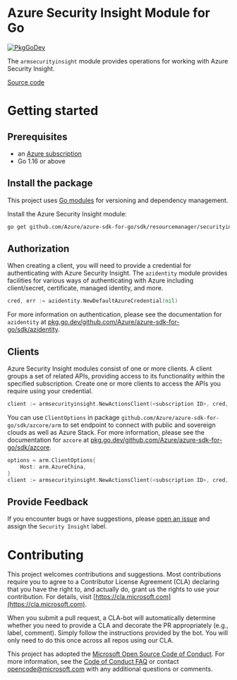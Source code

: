 # Azure Security Insight Module for Go

[![PkgGoDev](https://pkg.go.dev/badge/github.com/Azure/azure-sdk-for-go/sdk/resourcemanager/securityinsight/armsecurityinsight)](https://pkg.go.dev/github.com/Azure/azure-sdk-for-go/sdk/resourcemanager/securityinsight/armsecurityinsight)

The `armsecurityinsight` module provides operations for working with Azure Security Insight.

[Source code](https://github.com/Azure/azure-sdk-for-go/tree/main/sdk/resourcemanager/securityinsight/armsecurityinsight)

# Getting started

## Prerequisites

- an [Azure subscription](https://azure.microsoft.com/free/)
- Go 1.16 or above

## Install the package

This project uses [Go modules](https://github.com/golang/go/wiki/Modules) for versioning and dependency management.

Install the Azure Security Insight module:

```sh
go get github.com/Azure/azure-sdk-for-go/sdk/resourcemanager/securityinsight/armsecurityinsight
```

## Authorization

When creating a client, you will need to provide a credential for authenticating with Azure Security Insight.  The `azidentity` module provides facilities for various ways of authenticating with Azure including client/secret, certificate, managed identity, and more.

```go
cred, err := azidentity.NewDefaultAzureCredential(nil)
```

For more information on authentication, please see the documentation for `azidentity` at [pkg.go.dev/github.com/Azure/azure-sdk-for-go/sdk/azidentity](https://pkg.go.dev/github.com/Azure/azure-sdk-for-go/sdk/azidentity).

## Clients

Azure Security Insight modules consist of one or more clients.  A client groups a set of related APIs, providing access to its functionality within the specified subscription.  Create one or more clients to access the APIs you require using your credential.

```go
client := armsecurityinsight.NewActionsClient(<subscription ID>, cred, nil)
```

You can use `ClientOptions` in package `github.com/Azure/azure-sdk-for-go/sdk/azcore/arm` to set endpoint to connect with public and sovereign clouds as well as Azure Stack. For more information, please see the documentation for `azcore` at [pkg.go.dev/github.com/Azure/azure-sdk-for-go/sdk/azcore](https://pkg.go.dev/github.com/Azure/azure-sdk-for-go/sdk/azcore).

```go
options = arm.ClientOptions{
    Host: arm.AzureChina,
}
client := armsecurityinsight.NewActionsClient(<subscription ID>, cred, &options)
```

## Provide Feedback

If you encounter bugs or have suggestions, please
[open an issue](https://github.com/Azure/azure-sdk-for-go/issues) and assign the `Security Insight` label.

# Contributing

This project welcomes contributions and suggestions. Most contributions require
you to agree to a Contributor License Agreement (CLA) declaring that you have
the right to, and actually do, grant us the rights to use your contribution.
For details, visit [https://cla.microsoft.com](https://cla.microsoft.com).

When you submit a pull request, a CLA-bot will automatically determine whether
you need to provide a CLA and decorate the PR appropriately (e.g., label,
comment). Simply follow the instructions provided by the bot. You will only
need to do this once across all repos using our CLA.

This project has adopted the
[Microsoft Open Source Code of Conduct](https://opensource.microsoft.com/codeofconduct/).
For more information, see the
[Code of Conduct FAQ](https://opensource.microsoft.com/codeofconduct/faq/)
or contact [opencode@microsoft.com](mailto:opencode@microsoft.com) with any
additional questions or comments.